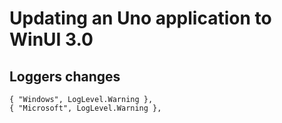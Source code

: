 # Updating an Uno application to WinUI 3.0


## Loggers changes

```
{ "Windows", LogLevel.Warning },
{ "Microsoft", LogLevel.Warning },
```
